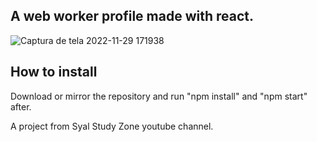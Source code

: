 ## A web worker profile made with react.

![Captura de tela 2022-11-29 171938](https://user-images.githubusercontent.com/68788167/204641086-0226757b-d320-4923-8734-6187521f0b84.jpg)

## How to install
Download or mirror the repository and run "npm install" and "npm start" after.

A project from Syal Study Zone youtube channel.
